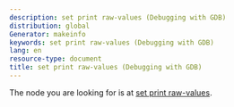 ```yaml
---
description: set print raw-values (Debugging with GDB)
distribution: global
Generator: makeinfo
keywords: set print raw-values (Debugging with GDB)
lang: en
resource-type: document
title: set print raw-values (Debugging with GDB)
---
```

The node you are looking for is at [set print raw-values](Print-Settings.html#set-print-raw_002dvalues).
